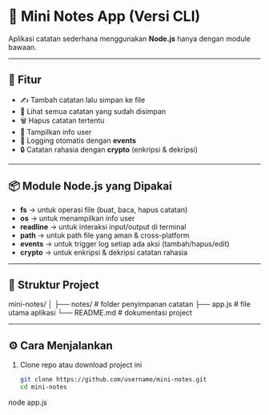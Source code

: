 # 📝 Mini Notes App (Versi CLI)

Aplikasi catatan sederhana menggunakan **Node.js** hanya dengan module bawaan.

---

## 🚀 Fitur

- ✍️ Tambah catatan lalu simpan ke file
- 📖 Lihat semua catatan yang sudah disimpan
- 🗑️ Hapus catatan tertentu
- 👤 Tampilkan info user
- 🔔 Logging otomatis dengan **events**
- 🔒 Catatan rahasia dengan **crypto** (enkripsi & dekripsi)

---

## 📦 Module Node.js yang Dipakai

- **fs** → untuk operasi file (buat, baca, hapus catatan)
- **os** → untuk menampilkan info user
- **readline** → untuk interaksi input/output di terminal
- **path** → untuk path file yang aman & cross-platform
- **events** → untuk trigger log setiap ada aksi (tambah/hapus/edit)
- **crypto** → untuk enkripsi & dekripsi catatan rahasia

---

## 📂 Struktur Project

mini-notes/
│
├── notes/ # folder penyimpanan catatan
├── app.js # file utama aplikasi
└── README.md # dokumentasi project

---

## ⚙️ Cara Menjalankan

1. Clone repo atau download project ini
   ```bash
   git clone https://github.com/username/mini-notes.git
   cd mini-notes
   ```

node app.js
